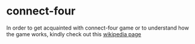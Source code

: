 # connect-four
<p>In order to get acquainted with connect-four game or to understand how the game works, kindly check out this <a href="https://en.wikipedia.org/wiki/Connect_Four">wikipedia page</a></p>